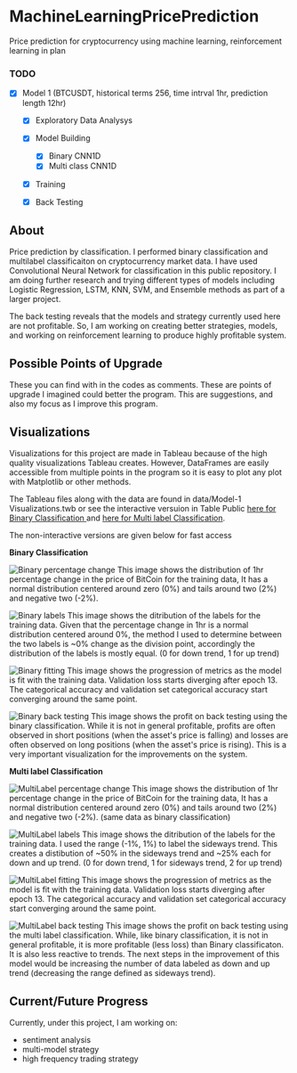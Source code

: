 # MachineLearningPricePrediction
Price prediction for cryptocurrency using machine learning, reinforcement learning in plan

### TODO
- [x] Model 1 (BTCUSDT, historical terms 256, time intrval 1hr, prediction length 12hr)
    - [x] Exploratory Data Analysys
    - [x] Model Building
      - [x] Binary CNN1D
      - [x] Multi class CNN1D 
    - [x] Training
    - [x] Back Testing


## About
Price prediction by classification. I performed binary classification and multilabel classificaiton on cryptocurrency market data. I have used Convolutional Neural Network for classification in this public repository. I am doing further research and trying different types of models including Logistic Regression, LSTM, KNN, SVM, and Ensemble methods as part of a larger project. 

The back testing reveals that the models and strategy currently used here are not profitable. So, I am working on creating better strategies, models, and working on reinforcement learning to produce highly profitable system.  

## Possible Points of Upgrade
These you can find with in the codes as comments. These are points of upgrade I imagined could better the program. This are suggestions, and also my focus as I improve this program.

## Visualizations
Visualizations for this project are made in Tableau because of the high quality visualizations Tableau creates. However, DataFrames are easily accessible from multiple points in the program so it is easy to plot any plot with Matplotlib or other methods.

The Tableau files along with the data are found in data/Model-1 Visualizations.twb or see the interactive versuion in Table Public <a href="https://public.tableau.com/shared/8CT4DNX6R?:display_count=n&:origin=viz_share_link">here for Binary Classification </a> and <a href="https://public.tableau.com/views/CryptocurrencyPricePredictionModel-1Visualizations-MultiLabel/MultiLabel?:language=en-US&publish=yes&:display_count=n&:origin=viz_share_link">here for Multi label Classification</a>.

The non-interactive versions are given below for fast access

<strong>Binary Classification</strong>

![Binary percentage change](Model-1/data/Binary_perc_change.png)
This image shows the distribution of 1hr percentage change in the price of BitCoin for the training data, It has a normal distribution centered around zero (0%) and tails around two (2%) and negative two (-2%).


![Binary labels](Model-1/data/Binary_labels.png)
This image shows the ditribution of the labels for the training data. Given that the percentage change in 1hr is a normal distribution centered around 0%, the method I used to determine between the two labels is ~0% change as the division point, accordingly the distribution of the labels is mostly equal. (0 for down trend, 1 for up trend)


![Binary fitting](Model-1/data/Binary_fitting.png)
This image shows the progression of metrics as the model is fit with the training data. Validation loss starts diverging after epoch 13. The categorical accuracy and validation set categorical accuracy start converging around the same point.


![Binary back testing](Model-1/data/Binary_back_testing.png)
This image shows the profit on back testing using the binary classification. While it is not in general profitable, profits are often observed in short positions (when the asset's price is falling) and losses are often observed on long positions (when the asset's price is rising). This is a very important visualization for the improvements on the system.


<strong>Multi label Classification</strong>

![MultiLabel percentage change](Model-1/data/MultiLabel_prec_change.png)
This image shows the distribution of 1hr percentage change in the price of BitCoin for the training data, It has a normal distribution centered around zero (0%) and tails around two (2%) and negative two (-2%). (same data as binary classification)


![MultiLabel labels](Model-1/data/MultiLabel_labels.png)
This image shows the ditribution of the labels for the training data. I used the range (-1%, 1%) to label the sideways trend. This creates a distibution of ~50% in the sideways trend and ~25% each for down and up trend. (0 for down trend, 1 for sideways trend, 2 for up trend)


![MultiLabel fitting](Model-1/data/MultiLabel_fitting.png)
This image shows the progression of metrics as the model is fit with the training data. Validation loss starts diverging after epoch 13. The categorical accuracy and validation set categorical accuracy start converging around the same point.


![MultiLabel back testing](Model-1/data/MultiLabel_back_testing.png)
This image shows the profit on back testing using the multi label classification. While, like binary classification, it is not in general profitable, it is more profitable (less loss) than Binary classificaton. It is also less reactive to trends. The next steps in the improvement of this model would be increasing the number of data labeled as down and up trend (decreasing the range defined as sideways trend).

## Current/Future Progress
Currently, under this project, I am working on:
- sentiment analysis
- multi-model strategy
- high frequency trading strategy
